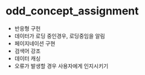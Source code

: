 # odd_concept_assignment
- 반응형 구헌
- 데이터가 로딩 중인경우, 로딩중임을 알림
- 페이지네이션 구현
- 검색어 강조
- 데이터 캐싱
- 오류가 발생할 경우 사용자에게 인지시키기
